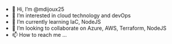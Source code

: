- 👋 Hi, I’m @mdijoux25
- 👀 I’m interested in cloud technology and devOps
- 🌱 I’m currently learning IaC, NodeJS
- 💞️ I’m looking to collaborate on Azure, AWS, Terraform, NodeJS
- 📫 How to reach me ...

<!---
mdijoux25/mdijoux25 is a ✨ special ✨ repository because its `README.md` (this file) appears on your GitHub profile.
You can click the Preview link to take a look at your changes.
--->
